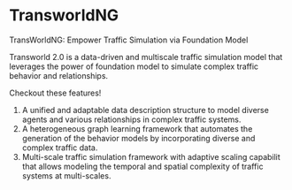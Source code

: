 
# TransworldNG

TransWorldNG: Empower Traffic Simulation via Foundation Model

Transworld 2.0 is a data-driven and multiscale traffic simulation model that leverages the power of foundation model to simulate complex traffic behavior and relationships.

Checkout these features!

1. A unified and adaptable data description structure to model diverse agents and various relationships in complex traffic systems.
2. A heterogeneous graph learning framework that automates the generation of the behavior models by incorporating diverse and complex traffic data. 
3. Multi-scale traffic simulation framework with adaptive scaling capabilit that allows modeling the temporal and spatial complexity of traffic systems at multi-scales. 
